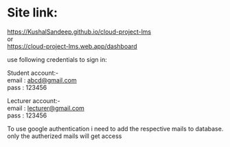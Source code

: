 # Site link:
https://KushalSandeep.github.io/cloud-project-lms<br/>
or<br/>
https://cloud-project-lms.web.app/dashboard

use following credentials to sign in:

Student account:-<br/>
email : abcd@gmail.com<br/>
pass  : 123456

Lecturer account:-<br/>
email : lecturer@gmail.com<br/>
pass  : 123456

To use google authentication i need to add the respective mails to database. only the autherized mails will get access
